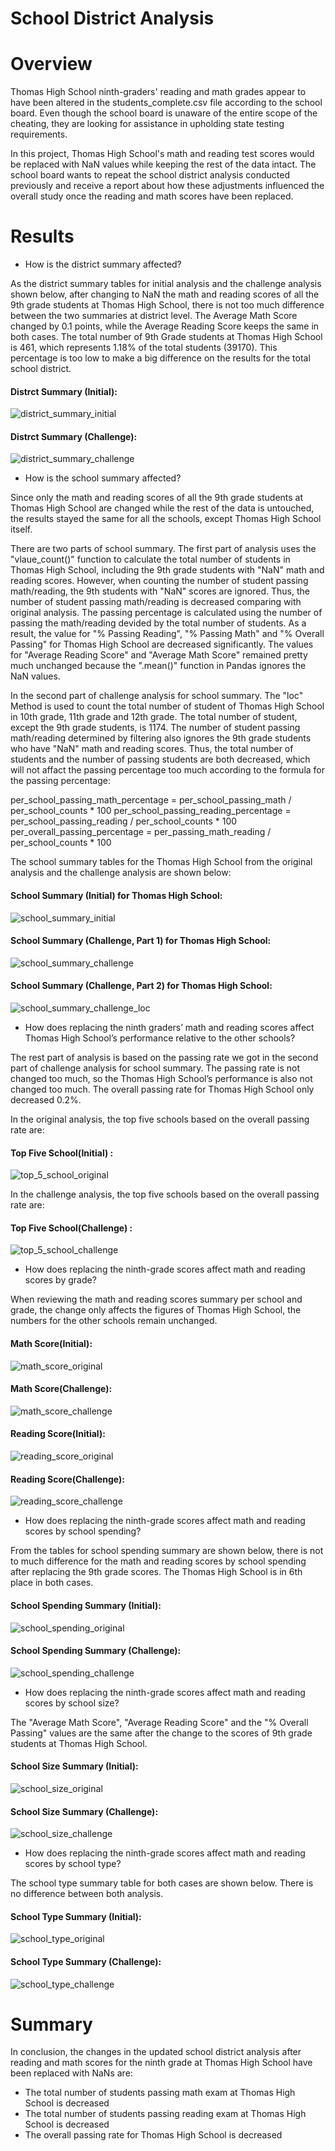 # School District Analysis



# Overview

Thomas High School ninth-graders' reading and math grades appear to have been altered in the students_complete.csv file according to the school board. Even though the school board is unaware of the entire scope of the cheating, they are looking for assistance in upholding state testing requirements. 

In this project, Thomas High School's math and reading test scores would be replaced with NaN values while keeping the rest of the data intact. The school board wants to repeat the school district analysis conducted previously and receive a report about how these adjustments influenced the overall study once the reading and math scores have been replaced.




# Results


- How is the district summary affected?


As the district summary tables for initial analysis and the challenge analysis shown below, after changing to NaN the math and reading scores of all the 9th grade students at Thomas High School, there is not too much difference between the two summaries at district level. The Average Math Score changed by 0.1 points, while the Average Reading Score keeps the same in both cases. The total number of 9th Grade students at Thomas High School is 461, which represents 1.18% of the total students (39170). This percentage is too low to make a big difference on the results for the total school district.


  #### Distrct Summary (Initial):

![district_summary_initial](Resources/district_summary_initial.png)



  #### Distrct Summary (Challenge):

![district_summary_challenge](Resources/district_summary_challenge.png)




- How is the school summary affected?


Since only the math and reading scores of all the 9th grade students at Thomas High School are changed while the rest of the data is untouched, the results stayed the same for all the schools, except Thomas High School itself. 


There are two parts of school summary. The first part of analysis uses the "vlaue_count()" function to calculate the total number of students in Thomas High School, including the 9th grade students with "NaN" math and reading scores. However, when counting the number of student passing math/reading, the 9th students with "NaN" scores are ignored. Thus, the number of student passing math/reading is decreased comparing with original analysis. The passing percentage is calculated using the number of passing the math/reading devided by the total number of students. As a result, the value for "% Passing Reading", "% Passing Math" and "% Overall Passing" for Thomas High School are decreased significantly. The values for "Average Reading Score" and "Average Math Score" remained pretty much unchanged because the ".mean()" function in Pandas ignores the NaN values. 


In the second part of challenge analysis for school summary. The "loc" Method is used to count the total number of student of Thomas High School in 10th grade, 11th grade and 12th grade. The total number of student, except the 9th grade students, is 1174. The number of student passing math/reading determined by filtering also ignores the 9th grade students who have "NaN" math and reading scores.  Thus, the total number of students and the number of passing students are both decreased, which will not affact the passing percentage too much according to the formula for the passing percentage: 

  per_school_passing_math_percentage = per_school_passing_math / per_school_counts * 100
  per_school_passing_reading_percentage = per_school_passing_reading / per_school_counts * 100
  per_overall_passing_percentage = per_passing_math_reading / per_school_counts * 100


The school summary tables for the Thomas High School from the original analysis and the challenge analysis are shown below:


  #### School Summary (Initial) for Thomas High School:

![school_summary_initial](Resources/school_summary_initial.png)


  #### School Summary (Challenge, Part 1) for Thomas High School:

![school_summary_challenge](Resources/school_summary_challenge.png)


  #### School Summary (Challenge, Part 2) for Thomas High School:

![school_summary_challenge_loc](Resources/school_summary_challenge_loc.png)




- How does replacing the ninth graders’ math and reading scores affect Thomas High School’s performance relative to the other schools?

The rest part of analysis is based on the passing rate we got in the second part of challenge analysis for school summary. The passing rate is not changed too much, so the Thomas High School’s performance is also not changed too much. The overall passing rate for Thomas High School only decreased 0.2%. 

In the original analysis, the top five schools based on the overall passing rate are:
 
 
  #### Top Five School(Initial) :

![top_5_school_original](Resources/top_5_school_original.png)


In the challenge analysis, the top five schools based on the overall passing rate are:

  #### Top Five School(Challenge) :

![top_5_school_challenge](Resources/top_5_school_challenge.png)




- How does replacing the ninth-grade scores affect math and reading scores by grade?

When reviewing the math and reading scores summary per school and grade, the change only affects the figures of Thomas High School, the numbers for the other schools remain unchanged.


  #### Math Score(Initial):

![math_score_original](Resources/math_score_original.png)


  #### Math Score(Challenge):

![math_score_challenge](Resources/math_score_challenge.png)


  #### Reading Score(Initial):
![reading_score_original](Resources/reading_score_original.png)


  #### Reading Score(Challenge):

![reading_score_challenge](Resources/reading_score_challenge.png)




- How does replacing the ninth-grade scores affect math and reading scores by school spending?

From the tables for school spending summary are shown below, there is not to much difference for the math and reading scores by school spending after replacing the 9th grade scores. The Thomas High School is in 6th place in both cases.


  #### School Spending Summary (Initial):
  
![school_spending_original](Resources/school_spending_original.png)


  #### School Spending Summary (Challenge):
  
![school_spending_challenge](Resources/school_spending_challenge.png)




- How does replacing the ninth-grade scores affect math and reading scores by school size?


The "Average Math Score", "Average Reading Score" and the "% Overall Passing" values are the same after the change to the scores of 9th grade students at Thomas High School.



  #### School Size Summary (Initial):
  
![school_size_original](Resources/school_size_original.png)


  #### School Size Summary (Challenge):
  
![school_size_challenge](Resources/school_size_challenge.png)




- How does replacing the ninth-grade scores affect math and reading scores by school type?

The school type summary table for both cases are shown below. There is no difference between both analysis. 


  #### School Type Summary (Initial):
  
![school_type_original](Resources/school_type_original.png)


  #### School Type Summary (Challenge):
  
![school_type_challenge](Resources/school_type_challenge.png)




# Summary


In conclusion, the changes in the updated school district analysis after reading and math scores for the ninth grade at Thomas High School have been replaced with NaNs are:

- The total number of students passing math exam at Thomas High School is decreased
- The total number of students passing reading exam at Thomas High School is decreased
- The overall passing rate for Thomas High School is decreased
